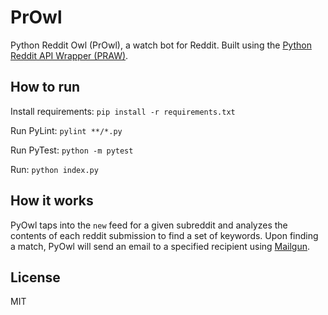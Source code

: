 # PrOwl

Python Reddit Owl (PrOwl), a watch bot for Reddit. 
Built using the [Python Reddit API Wrapper (PRAW)](https://praw.readthedocs.io/en/latest/).

## How to run

Install requirements: `pip install -r requirements.txt`

Run PyLint: `pylint **/*.py`

Run PyTest: `python -m pytest`

Run: `python index.py`

## How it works

PyOwl taps into the `new` feed for a given subreddit and analyzes the contents of each reddit submission to find a set of keywords.
Upon finding a match, PyOwl will send an email to a specified recipient using [Mailgun](https://app.mailgun.com). 

## License

MIT
